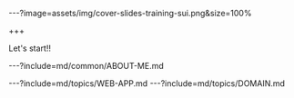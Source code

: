 ---?image=assets/img/cover-slides-training-sui.png&size=100%

+++

Let's start!!

---?include=md/common/ABOUT-ME.md

---?include=md/topics/WEB-APP.md
---?include=md/topics/DOMAIN.md